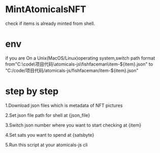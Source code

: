 # MintAtomicalsNFT
check if items is already minted from shell.
# env
if you are On a Unix(MacOS/Linux)operating system,switch path format from"C:\\code\\项目代码\\atomicals-js\\fishfaceman\\item-${item}.json" to "C:/code/项目代码/atomicals-js/fishfaceman/item-${item}.json"

# step by step
1.Download json files which is metadata of NFT pictures

2.Set json file path for shell at {json_file}

3.Switch json number where you want to start checking at {item}

4.Set sats you want to spend at {satsbyte}

5.Run this script at your atomicals-js cli
